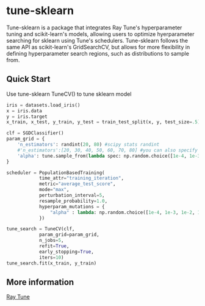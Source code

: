 # tune-sklearn
Tune-sklearn is a package that integrates Ray Tune's hyperparameter tuning and scikit-learn's models, allowing users to optimize hyerparameter searching for sklearn using Tune's schedulers. Tune-sklearn follows the same API as scikit-learn's GridSearchCV, but allows for more flexibility in defining hyperparameter search regions, such as distributions to sample from.

## Quick Start
Use tune-sklearn TuneCV() to tune sklearn model

```python
iris = datasets.load_iris()
x = iris.data
y = iris.target
x_train, x_test, y_train, y_test = train_test_split(x, y, test_size=.5)

clf = SGDClassifier()
param_grid = {
    'n_estimators': randint(20, 80) #scipy stats randint
    #'n_estimators':[20, 30, 40, 50, 60, 70, 80] #you can also specify discrete values to gridsearch over as opposed to sampling
    'alpha': tune.sample_from(lambda spec: np.random.choice([1e-4, 1e-3, 1e-2, 1e-1]))
}

scheduler = PopulationBasedTraining(
            time_attr="training_iteration",
            metric="average_test_score",
            mode="max",
            perturbation_interval=5,
            resample_probability=1.0,
            hyperparam_mutations = {
                "alpha" : lambda: np.random.choice([1e-4, 1e-3, 1e-2, 1e-1])
            })

tune_search = TuneCV(clf, 
            param_grid=param_grid,
            n_jobs=5,
            refit=True,
            early_stopping=True,
            iters=10)
tune_search.fit(x_train, y_train)
```

## More information
[Ray Tune](https://ray.readthedocs.io/en/latest/tune.html)

